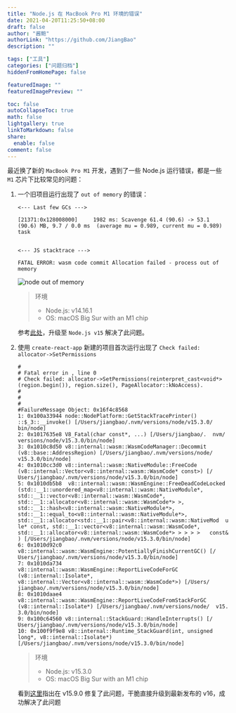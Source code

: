 ```yaml
---
title: "Node.js 在 MacBook Pro M1 环境的错误"
date: 2021-04-20T11:25:50+08:00
draft: false
author: "酱鲍"
authorLink: "https://github.com/JiangBao"
description: ""

tags: ["工具"]
categories: ["问题归档"]
hiddenFromHomePage: false

featuredImage: ""
featuredImagePreview: ""

toc: false
autoCollapseToc: true
math: false
lightgallery: true
linkToMarkdown: false
share:
  enable: false
comment: false
---
```


<!--more-->

最近换了新的 `MacBook Pro M1` 开发，遇到了一些 Node.js 运行错误，都是一些 `M1` 芯片下比较常见的问题：
1. 一个旧项目运行出现了 `out of memory` 的错误：
    ```
    <--- Last few GCs --->

    [21371:0x128008000]     1982 ms: Scavenge 61.4 (90.6) -> 53.1 (90.6) MB, 9.7 / 0.0 ms  (average mu = 0.989, current mu = 0.989) task 


    <--- JS stacktrace --->

    FATAL ERROR: wasm code commit Allocation failed - process out of memory
    ```

    ![node out of memory](https://jiangbao-1258001083.cos.ap-shanghai.myqcloud.com/node-out-of-memory.png)

    > 环境
    > * Node.js: v14.16.1
    > * OS: macOS Big Sur with an M1 chip

    参考[此处](https://github.com/TypeStrong/typedoc/issues/1491)，升级至 `Node.js v15` 解决了此问题。

2. 使用 `create-react-app` 新建的项目首次运行出现了 `Check failed: allocator->SetPermissions`
    ```
    #
    # Fatal error in , line 0
    # Check failed: allocator->SetPermissions(reinterpret_cast<void*>   (region.begin()), region.size(), PageAllocator::kNoAccess).
    #
    #
    #
    #FailureMessage Object: 0x16f4c8568
    1: 0x100a33944 node::NodePlatform::GetStackTracePrinter()   ::$_3::__invoke() [/Users/jiangbao/.nvm/versions/node/v15.3.0/   bin/node]
    2: 0x1017635e8 V8_Fatal(char const*, ...) [/Users/jiangbao/.  nvm/ versions/node/v15.3.0/bin/node]
    3: 0x1010c8d50 v8::internal::wasm::WasmCodeManager::Decommit  (v8::base::AddressRegion) [/Users/jiangbao/.nvm/versions/node/   v15.3.0/bin/node]
    4: 0x1010cc3d0 v8::internal::wasm::NativeModule::FreeCode   (v8::internal::Vector<v8::internal::wasm::WasmCode* const>) [/   Users/jiangbao/.nvm/versions/node/v15.3.0/bin/node]
    5: 0x1010db5b8  v8::internal::wasm::WasmEngine::FreeDeadCodeLocked   (std::__1::unordered_map<v8::internal::wasm::NativeModule*,    std::__1::vector<v8::internal::wasm::WasmCode*,    std::__1::allocator<v8::internal::wasm::WasmCode*> >,    std::__1::hash<v8::internal::wasm::NativeModule*>,   std::__1::equal_to<v8::internal::wasm::NativeModule*>,     std::__1::allocator<std::__1::pair<v8::internal::wasm::NativeMod  u le* const, std::__1::vector<v8::internal::wasm::WasmCode*,    std::__1::allocator<v8::internal::wasm::WasmCode*> > > > >   const& ) [/Users/jiangbao/.nvm/versions/node/v15.3.0/bin/node]
    6: 0x1010d92c0    v8::internal::wasm::WasmEngine::PotentiallyFinishCurrentGC() [/  Users/jiangbao/.nvm/versions/node/v15.3.0/bin/node]
    7: 0x1010da734    v8::internal::wasm::WasmEngine::ReportLiveCodeForGC  (v8::internal::Isolate*,     v8::internal::Vector<v8::internal::wasm::WasmCode*>) [/Users/   jiangbao/.nvm/versions/node/v15.3.0/bin/node]
    8: 0x1010daae4    v8::internal::wasm::WasmEngine::ReportLiveCodeFromStackForGC   (v8::internal::Isolate*) [/Users/jiangbao/.nvm/versions/node/  v15. 3.0/bin/node]
    9: 0x100c64560 v8::internal::StackGuard::HandleInterrupts() [/  Users/jiangbao/.nvm/versions/node/v15.3.0/bin/node]
    10: 0x100f9f9e8 v8::internal::Runtime_StackGuard(int, unsigned long*, v8::internal::Isolate*) [/Users/jiangbao/.nvm/versions/node/v15.3.0/bin/node]
    ```

    > 环境
    > * Node.js: v15.3.0
    > * OS: macOS Big Sur with an M1 chip

    看到[这里](https://github.com/nodejs/node/issues/37061)指出在 v15.9.0 修复了此问题，干脆直接升级到最新发布的 v16，成功解决了此问题